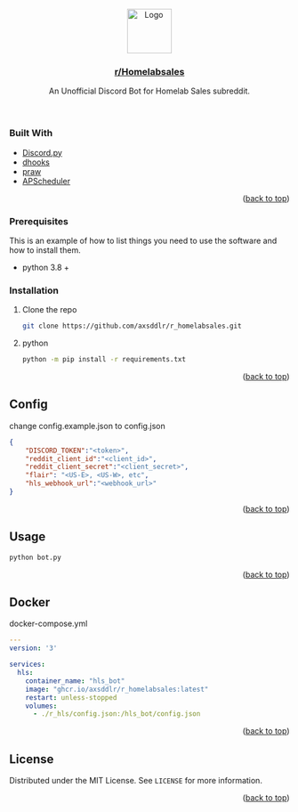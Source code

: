 <div id="top"></div>

<br />
<div align="center">
    <img src="https://b.thumbs.redditmedia.com/I-p4xs4_haTS4zepDhqIOoHYRkVYOkCCeF8eY7SA1JU.png" alt="Logo" width="80" height="80">

<a href="https://www.reddit.com/r/homelabsales/">
  <h3 align="center">r/Homelabsales</h3>
</a>

  <p align="center">
    An Unofficial Discord Bot for Homelab Sales subreddit.
    <br />
    <br />
    <br />

  </p>
</div>


### Built With

* [Discord.py](https://discordpy.readthedocs.io/en/stable/)
* [dhooks](https://github.com/kyb3r/dhooks)
* [praw](https://praw.readthedocs.io/en/stable/)
* [APScheduler](https://apscheduler.readthedocs.io/en/3.x/)
<p align="right">(<a href="#top">back to top</a>)</p>


### Prerequisites

This is an example of how to list things you need to use the software and how to install them.
* python 3.8 +

### Installation

1. Clone the repo
   ```sh
   git clone https://github.com/axsddlr/r_homelabsales.git
   ```
2. python
   ```sh
   python -m pip install -r requirements.txt
   ```

<p align="right">(<a href="#top">back to top</a>)</p>

## Config
change config.example.json to config.json

```json
{
    "DISCORD_TOKEN":"<token>",
    "reddit_client_id":"<client_id>",
    "reddit_client_secret":"<client_secret>",
    "flair": "<US-E>, <US-W>, etc",
    "hls_webhook_url":"<webhook_url>"
}
```
<p align="right">(<a href="#top">back to top</a>)</p>

## Usage

   ```sh
  python bot.py
   ```
<p align="right">(<a href="#top">back to top</a>)</p>

## Docker
docker-compose.yml

```yaml
---
version: '3'

services:
  hls:
    container_name: "hls_bot"
    image: "ghcr.io/axsddlr/r_homelabsales:latest"
    restart: unless-stopped
    volumes:
      - ./r_hls/config.json:/hls_bot/config.json
```
<p align="right">(<a href="#top">back to top</a>)</p>

## License

Distributed under the MIT License. See `LICENSE` for more information.

<p align="right">(<a href="#top">back to top</a>)</p>




